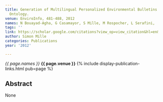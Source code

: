 ```yaml
---
title: Generation of Multilingual Personalized Environmental Bulletins from an OWL-based
  Ontology.
venue: EnviroInfo, 481-488, 2012
names: N Bouayad-Agha, G Casamayor, S Mille, M Rospocher, L Serafini, ...
tags: ''
link: https://scholar.google.com/citations?view_op=view_citation&hl=en&user=hg8-G68AAAAJ&pagesize=100&sortby=pubdate&citation_for_view=hg8-G68AAAAJ:70eg2SAEIzsC
author: Simon Mille
categories: Publications
year: '2012'

---
```


*{{ page.names }}*
**{{ page.venue }}**
{% include display-publication-links.html pub=page %}
## Abstract

None